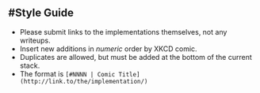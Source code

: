 #Style Guide
------
* Please submit links to the implementations themselves, not any writeups. 
* Insert new additions in *numeric* order by XKCD comic.
* Duplicates are allowed, but must be added at the bottom of the current stack.
* The format is `[#NNNN | Comic Title](http://link.to/the/implementation/)`
